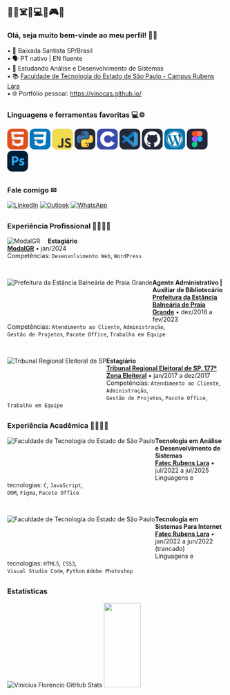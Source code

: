 ## 🏳️‍🌈☠️🤘💻🔥🎮🍃
### Olá, seja muito bem-vinde ao meu perfil! 👋😊
• 📌 Baixada Santista SP/Brasil
<br>
• 🗣️ PT nativo | EN fluente
<br>
• 🌱 Estudando Análise e Desenvolvimento de Sistemas
<br>
• 📚 [Faculdade de Tecnologia do Estado de São Paulo - Campus Rubens Lara](https://fatecrl.edu.br/)
<br>
• 🌐 Portfólio pessoal: https://vinocas.github.io/
##
 
### Linguagens e ferramentas favoritas 💻⚙️
<div align-items="center">
<img alt="HTML5" height="48px" widht="48px" src="https://raw.githubusercontent.com/tandpfun/skill-icons/59059d9d1a2c092696dc66e00931cc1181a4ce1f/icons/HTML.svg">
<img alt="CSS3" height="48px" widht="48px" src="https://raw.githubusercontent.com/tandpfun/skill-icons/59059d9d1a2c092696dc66e00931cc1181a4ce1f/icons/CSS.svg">
<img alt="JavaScript" height="48px" widht="48px" src="https://raw.githubusercontent.com/tandpfun/skill-icons/59059d9d1a2c092696dc66e00931cc1181a4ce1f/icons/JavaScript.svg">
<img alt="Python" height="48px" widht="48px" src="https://raw.githubusercontent.com/tandpfun/skill-icons/59059d9d1a2c092696dc66e00931cc1181a4ce1f/icons/Python-Dark.svg">
<img alt="C" height="48px" widht="48px" src="https://raw.githubusercontent.com/tandpfun/skill-icons/59059d9d1a2c092696dc66e00931cc1181a4ce1f/icons/C.svg">
<img alt="Visual Studio Code" height="48px" widht="48px" src="https://raw.githubusercontent.com/tandpfun/skill-icons/59059d9d1a2c092696dc66e00931cc1181a4ce1f/icons/VSCode-Dark.svg">
<img alt="GitHub" height="48px" widht="48px" src="https://raw.githubusercontent.com/tandpfun/skill-icons/59059d9d1a2c092696dc66e00931cc1181a4ce1f/icons/Github-Dark.svg">
<img alt="WordPress" height="48px" widht="48px" src="https://raw.githubusercontent.com/tandpfun/skill-icons/59059d9d1a2c092696dc66e00931cc1181a4ce1f/icons/Wordpress.svg">
<img alt="Figma" height="48px" widht="48px" src="https://raw.githubusercontent.com/tandpfun/skill-icons/59059d9d1a2c092696dc66e00931cc1181a4ce1f/icons/Figma-Dark.svg">
<img alt="Adobe Photoshop" height="48px" widht="48px" src="https://raw.githubusercontent.com/tandpfun/skill-icons/59059d9d1a2c092696dc66e00931cc1181a4ce1f/icons/Photoshop.svg">
</div>

##

### Fale comigo ✉
<a href = "https://www.linkedin.com/in/viniciusferreiraflorencio/"><img alt="LinkedIn" src="https://img.shields.io/badge/LinkedIn-0077B5?style=for-the-badge&logo=linkedin&logoColor=white"></a>
<a href = "mailto: viniciusferreiraflorencio@live.com"><img alt="Outlook" src="https://img.shields.io/badge/Microsoft_Outlook-0078D4?style=for-the-badge&logo=microsoft-outlook&logoColor=white"></a>
<a href = "https://wa.me/+5513992024705"><img alt="WhatsApp" src="https://img.shields.io/badge/WhatsApp-25D366?style=for-the-badge&logo=whatsapp&logoColor=white"></a>

##

### Experiência Profissional 🧑🏻‍💼💼
[<img align="left" width="94px" alt="ModalGR" src="https://modalgr.webcv.com.br/adm/cliente/uploads/hotsite/1546440636.png"/>](https://modalgr.com.br/)
**Estagiário** \
[**ModalGR**](https://modalgr.com.br/) • jan/2024 \
Competências: `Desenvolvimento Web`, `WordPress`

<br>

[<img align="left" height="94px" alt="Prefeitura da Estância Balneária de Praia Grande" src="https://upload.wikimedia.org/wikipedia/commons/5/51/Brasão_de_Praia_Grande-SP.png"/>](https://www2.praiagrande.sp.gov.br/)
**Agente Administrativo | Auxiliar de Bibliotecário** \
[**Prefeitura da Estância Balneária de Praia Grande**](https://www2.praiagrande.sp.gov.br/) • dez/2018 a fev/2023 \
Competências: `Atendimento ao Cliente`, `Administração`,<br/> `Gestão de Projetos`, `Pacote Office`, `Trabalho em Equipe`

<br>

[<img align="left" height="94px" alt="Tribunal Regional Eleitoral de SP" src="https://cdn.focusconcursos.com.br/5333f320-a79d-11e7-be81-833fcc7d70fc/Produtos/tribunais/sp/tribunal-regional-eleitoral/tre-sp.png"/>](https://www.tre-sp.jus.br/)
**Estagiário** \
[**Tribunal Regional Eleitoral de SP, 177ª Zona Eleitoral**](https://www.tre-sp.jus.br/) • jan/2017 a dez/2017 \
Competências: `Atendimento ao Cliente`, `Administração`,<br/> `Gestão de Projetos`, `Pacote Office`, `Trabalho em Equipe`

##

### Experiência Acadêmica 🧑🏻‍🎓🌱

[<img align="left" height="94px" alt="Faculdade de Tecnologia do Estado de São Paulo" src="https://fatecrl.edu.br/static/img/logo-fatec.png"/>](https://fatecrl.edu.br/)
**Tecnologia em Análise e Desenvolvimento de Sistemas** \
[**Fatec Rubens Lara**](https://fatecrl.edu.br/) • jul/2022 a jul/2025 \
Linguagens e tecnologias: `C`, `JavaScript`, <br> `DOM`, `Figma`, `Pacote Office`

<br>

[<img align="left" height="94px" alt="Faculdade de Tecnologia do Estado de São Paulo" src="https://fatecrl.edu.br/static/img/logo-fatec.png"/>](https://fatecrl.edu.br/)
**Tecnologia em Sistemas Para Internet** \
[**Fatec Rubens Lara**](https://fatecrl.edu.br/) • jan/2022 a jun/2022 (trancado) \
Linguagens e tecnologias: `HTML5`, `CSS3`, <br> `Visual Studio Code`, `Python` `Adobe Photoshop`

##

### Estatísticas
<div align-items="center">
<img width="49%" height="195px" src="https://github-readme-stats.vercel.app/api?username=Vinocas&show_icons=true&locale=en&count_private=true&hide_border=true&title_color=25f776&icon_color=25b1f7&text_color=c9d1d9&bg_color=0d1117&hide_title=true" alt="Vinicius Florencio GitHub Stats"/>
<img width="41%" height="195px" src="https://github-readme-stats-sigma-five.vercel.app/api/top-langs/?username=Vinocas&layout=compact&hide_border=true&title_color=25f776&text_color=c9d1d9&bg_color=0d1117"/>
</div>
